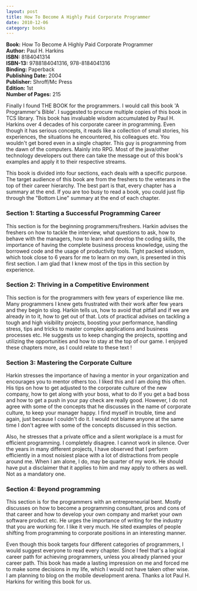 ```yaml
---
layout: post
title: How To Become A Highly Paid Corporate Programmer
date: 2010-12-06
category: books
---
```


**Book:** How To Become A Highly Paid Corporate Programmer  
**Author:** Paul H. Harkins  
**ISBN:** 8184041314  
**ISBN-13:** 9788184041316, 978-8184041316  
**Binding:** Paperback  
**Publishing Date:** 2004  
**Publisher:** Shroff/Mc Press  
**Edition:** 1st  
**Number of Pages:** 215  
  
Finally I found THE BOOK for the programmers. I would call this book 'A Programmer's Bible'. I suggested to procure multiple copies of this book in TCS library. This book has invaluable wisdom accumulated by Paul H. Harkins over 4 decades of his corporate career in programming. Even though it has serious concepts, it reads like a collection of small stories, his experiences, the situations he encountered, his colleagues etc. You wouldn't get bored even in a single chapter. This guy is programming from the dawn of the computers. Mainly into RPG. Most of the java/other technology developers out there can take the message out of this book's examples and apply it to their respective streams.  
  
This book is divided into four sections, each deals with a specific purpose. The target audience of this book are from the freshers to the veterans in the top of their career hierarchy. The best part is that, every chapter has a summary at the end. If you are too busy to read a book, you could just flip through the "Bottom Line" summary at the end of each chapter.  
  
### Section 1: Starting a Successful Programming Career

This section is for the beginning programmers/freshers. Harkin advises the freshers on how to tackle the interview, what questions to ask, how to behave with the managers, how to learn and develop the coding skills, the importance of having the complete business process knowledge, using the borrowed code and the usage of productivity tools. Tight packed wisdom, which took close to 6 years for me to learn on my own, is presented in this first section. I am glad that I knew most of the tips in this section by experience.  
  
### Section 2: Thriving in a Competitive Environment

This section is for the programmers with few years of experience like me. Many programmers I knew gets frustrated with their work after few years and they begin to slog. Harkin tells us, how to avoid that pitfall and if we are already in to it, how to get out of that. Lots of practical advises on tackling a tough and high visibility projects, boosting your performance, handling stress, tips and tricks to master complex applications and business processes etc. He suggests us to keep changing the projects, spotting and utilizing the opportunities and how to stay at the top of our game. I enjoyed these chapters more, as I could relate to these text !  
  
### Section 3: Mastering the Corporate Culture

Harkin stresses the importance of having a mentor in your organization and encourages you to mentor others too. I liked this and I am doing this often. His tips on how to get adjusted to the corporate culture of the new company, how to get along with your boss, what to do If you get a bad boss and how to get a push in your pay check are really good. However, I do not agree with some of the concepts that he discusses in the name of corporate culture, to keep your manager happy. I find myself in trouble, time and again, just because I couldn't do it. I would not blame anyone at the same time I don't agree with some of the concepts discussed in this section.  

Also, he stresses that a private office and a silent workplace is a must for efficient programming. I completely disagree. I cannot work in silence. Over the years in many different projects, I have observed that I perform efficiently in a most noisiest place with a lot of distractions from people around me. When I am alone, I do, may be quarter of my work. He should have put a disclaimer that it applies to him and may apply to others as well. Not as a mandatory one.  
  
### Section 4: Beyond programming

This section is for the programmers with an entrepreneurial bent. Mostly discusses on how to become a programming consultant, pros and cons of that career and how to develop your own company and market your own software product etc. He urges the importance of writing for the industry that you are working for. I like it very much. He sited examples of people shifting from programming to corporate positions in an interesting manner.  
  
Even though this book targets four different categories of programmers, I would suggest everyone to read every chapter. Since I feel that's a logical career path for achieving programmers, unless you already planned your career path. This book has made a lasting impression on me and forced me to make some decisions in my life, which I would not have taken other wise. I am planning to blog on the mobile development arena. Thanks a lot Paul H. Harkins for writing this book for us.  
